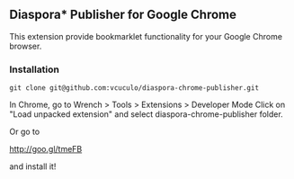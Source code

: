 ## Diaspora* Publisher for Google Chrome

This extension provide bookmarklet functionality for your Google Chrome browser.

### Installation

    git clone git@github.com:vcuculo/diaspora-chrome-publisher.git
  
In Chrome, go to Wrench > Tools > Extensions > Developer Mode
Click on "Load unpacked extension" and select diaspora-chrome-publisher folder.

Or go to

   http://goo.gl/tmeFB

and install it!
